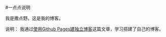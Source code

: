 
#一点点说明

我是撒点野。这是我的博客。

说明：
我通过[使用Github Pages建独立博客](http://beiyuu.com/github-pages/)这篇文章，学习搭建了自己的博客。


